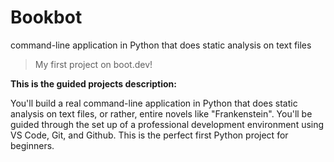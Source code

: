# Bookbot
command-line application in Python that does static analysis on text files

> My first project on boot.dev!

**This is the guided projects description:**

You'll build a real command-line application in Python that does static analysis on text files, or rather, entire novels like "Frankenstein". You'll be guided through the set up of a professional development environment using VS Code, Git, and Github. This is the perfect first Python project for beginners.

